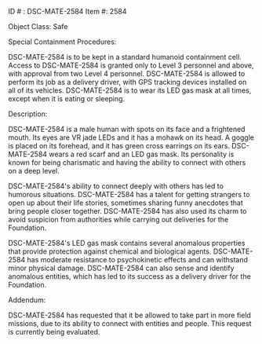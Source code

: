 ID # : DSC-MATE-2584
Item #: 2584

Object Class: Safe

Special Containment Procedures:

DSC-MATE-2584 is to be kept in a standard humanoid containment cell. Access to DSC-MATE-2584 is granted only to Level 3 personnel and above, with approval from two Level 4 personnel. DSC-MATE-2584 is allowed to perform its job as a delivery driver, with GPS tracking devices installed on all of its vehicles. DSC-MATE-2584 is to wear its LED gas mask at all times, except when it is eating or sleeping.

Description:

DSC-MATE-2584 is a male human with spots on its face and a frightened mouth. Its eyes are VR jade LEDs and it has a mohawk on its head. A goggle is placed on its forehead, and it has green cross earrings on its ears. DSC-MATE-2584 wears a red scarf and an LED gas mask. Its personality is known for being charismatic and having the ability to connect with others on a deep level.

DSC-MATE-2584's ability to connect deeply with others has led to humorous situations. DSC-MATE-2584 has a talent for getting strangers to open up about their life stories, sometimes sharing funny anecdotes that bring people closer together. DSC-MATE-2584 has also used its charm to avoid suspicion from authorities while carrying out deliveries for the Foundation.

DSC-MATE-2584's LED gas mask contains several anomalous properties that provide protection against chemical and biological agents. DSC-MATE-2584 has moderate resistance to psychokinetic effects and can withstand minor physical damage. DSC-MATE-2584 can also sense and identify anomalous entities, which has led to its success as a delivery driver for the Foundation.

Addendum:

DSC-MATE-2584 has requested that it be allowed to take part in more field missions, due to its ability to connect with entities and people. This request is currently being evaluated.